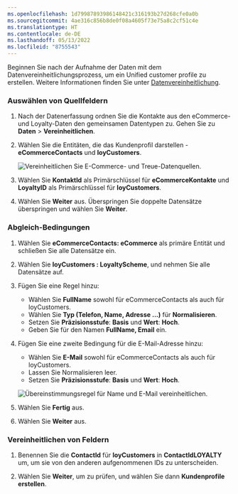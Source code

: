 ```yaml
---
ms.openlocfilehash: 1d79987893986148421c316193b27d268cfe0a0b
ms.sourcegitcommit: 4ae316c856b8de0f08a4605f73e75a8c2cf51c4e
ms.translationtype: HT
ms.contentlocale: de-DE
ms.lasthandoff: 05/13/2022
ms.locfileid: "8755543"
---
```

Beginnen Sie nach der Aufnahme der Daten mit dem Datenvereinheitlichungsprozess, um ein Unified customer profile zu erstellen. Weitere Informationen finden Sie unter [Datenvereinheitlichung](../data-unification.md).

### <a name="select-source-fields"></a>Auswählen von Quellfeldern

1. Nach der Datenerfassung ordnen Sie die Kontakte aus den eCommerce- und Loyalty-Daten den gemeinsamen Datentypen zu. Gehen Sie zu **Daten** > **Vereinheitlichen**.

1. Wählen Sie die Entitäten, die das Kundenprofil darstellen - **eCommerceContacts** und **loyCustomers**.

   ![Vereinheitlichen Sie E-Commerce- und Treue-Datenquellen.](../media/unify-ecommerce-loyalty.png)

1. Wählen Sie **KontaktId** als Primärschlüssel für **eCommerceKontakte** und **LoyaltyID** als Primärschlüssel für **loyCustomers**.

1. Wählen Sie **Weiter** aus. Überspringen Sie doppelte Datensätze überspringen und wählen Sie **Weiter**.

### <a name="match-conditions"></a>Abgleich-Bedingungen

1. Wählen Sie **eCommerceContacts: eCommerce** als primäre Entität und schließen Sie alle Datensätze ein.

1. Wählen Sie **loyCustomers : LoyaltyScheme**, und nehmen Sie alle Datensätze auf.

1. Fügen Sie eine Regel hinzu:
   - Wählen Sie **FullName** sowohl für eCommerceContacts als auch für loyCustomers.
   - Wählen Sie **Typ (Telefon, Name, Adresse ...)** für **Normalisieren**.
   - Setzen Sie **Präzisionsstufe**: **Basis** und **Wert**: **Hoch**.
   - Geben Sie für den Namen **FullName, Email** ein.

1. Fügen Sie eine zweite Bedingung für die E-Mail-Adresse hinzu:
   - Wählen Sie **E-Mail** sowohl für eCommerceContacts als auch für loyCustomers.
   - Lassen Sie Normalisieren leer.
   - Setzen Sie **Präzisionsstufe**: **Basis** und **Wert**: **Hoch**.

   ![Übereinstimmungsregel für Name und E-Mail vereinheitlichen.](../media/unify-match-rule.png)

1. Wählen Sie **Fertig** aus.

1. Wählen Sie **Weiter** aus.

### <a name="unify-fields"></a>Vereinheitlichen von Feldern

1. Benennen Sie die **ContactId** für **loyCustomers** in **ContactIdLOYALTY** um, um sie von den anderen aufgenommenen IDs zu unterscheiden.

1. Wählen Sie **Weiter**, um zu prüfen, und wählen Sie dann **Kundenprofile erstellen**.
